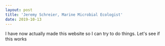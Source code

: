 ```yaml
---
layout: post
title: 'Jeremy Schreier, Marine Microbial Ecologist'
date: 2019-10-13
---
```


I have now actually made this website so I can try to do things. Let's see if this works
